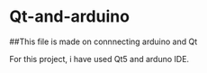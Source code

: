 # Qt-and-arduino

##This file is made on connnecting arduino and Qt

For this project, i have used Qt5 and arduno IDE.
